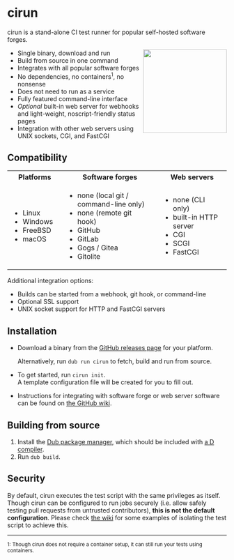 cirun
=====

cirun is a stand-alone CI test runner for popular self-hosted software forges.

<img width="192" height="192" align="right" src="https://dump.thecybershadow.net/2cf05193d9eaa3ca9bbea83eb63a6381/cirun-13.svg">

- Single binary, download and run
- Build from source in one command
- Integrates with all popular software forges
- No dependencies, no containers<sup>1</sup>, no nonsense
- Does not need to run as a service
- Fully featured command-line interface
- *Optional* built-in web server for webhooks and light-weight, noscript-friendly status pages
- Integration with other web servers using UNIX sockets, CGI, and FastCGI


Compatibility
-------------

<table><tr>
    <th>Platforms</th>
    <th>Software forges</th>
    <th>Web servers</th>
  </tr><tr>
    <td><p></p><ul>
        <li>Linux   </li>
        <li>Windows   </li>
        <li>FreeBSD   </li>
        <li>macOS   </li>
    </ul></td><td><p></p><ul>
        <li>none (local git / command-line only)   </li>
        <li>none (remote git hook)   </li>
        <li>GitHub   </li>
        <li>GitLab   </li>
        <li>Gogs / Gitea   </li>
        <li>Gitolite   </li>
    </ul></td><td><p></p><ul>
        <li>none (CLI only)   </li>
        <li>built-in HTTP server   </li>
        <li>CGI   </li>
        <li>SCGI   </li>
        <li>FastCGI   </li>
    </ul></td>
</tr></table>

Additional integration options:

- Builds can be started from a webhook, git hook, or command-line
- Optional SSL support
- UNIX socket support for HTTP and FastCGI servers


Installation
------------

- Download a binary from the [GitHub releases page][releases] for your platform.

  Alternatively, run `dub run cirun` to fetch, build and run from source.

- To get started, run `cirun init`.  
  A template configuration file will be created for you to fill out.

- Instructions for integrating with software forge or web server software
  can be found on [the GitHub wiki][wiki].


Building from source
--------------------

1. Install the [Dub package manager](https://dub.pm/), which should be included with [a D compiler](https://dlang.org/download.html).
2. Run `dub build`.


Security
--------

By default, cirun executes the test script with the same privileges as itself.
Though cirun can be configured to run jobs securely
(i.e. allow safely testing pull requests from untrusted contributors),
**this is not the default configuration**.
Please check [the wiki][wiki] for some examples of isolating the test script to achieve this.

----

<sup>1: Though cirun does not require a container setup, it can still run your tests using containers.</sup>

  [releases]: https://github.com/CyberShadow/cirun/releases
  [wiki]: https://github.com/CyberShadow/cirun/wiki

